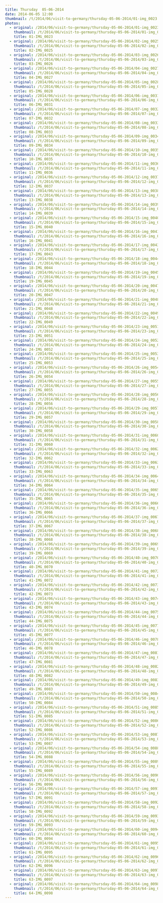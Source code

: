 ```yaml
---
title: Thursday  05-06-2014
date: 2014-06-05 12:00
thumbnail: /t/2014/06/visit-to-germany/thursday-05-06-2014/01-img_0023.jpg
photos:
  - original: /2014/06/visit-to-germany/thursday-05-06-2014/01-img_0023.jpg
    thumbnail: /t/2014/06/visit-to-germany/thursday-05-06-2014/01-img_0023.jpg
    title: 01-IMG_0023
  - original: /2014/06/visit-to-germany/thursday-05-06-2014/02-img_0025.jpg
    thumbnail: /t/2014/06/visit-to-germany/thursday-05-06-2014/02-img_0025.jpg
    title: 02-IMG_0025
  - original: /2014/06/visit-to-germany/thursday-05-06-2014/03-img_0026.jpg
    thumbnail: /t/2014/06/visit-to-germany/thursday-05-06-2014/03-img_0026.jpg
    title: 03-IMG_0026
  - original: /2014/06/visit-to-germany/thursday-05-06-2014/04-img_0027.jpg
    thumbnail: /t/2014/06/visit-to-germany/thursday-05-06-2014/04-img_0027.jpg
    title: 04-IMG_0027
  - original: /2014/06/visit-to-germany/thursday-05-06-2014/05-img_0028.jpg
    thumbnail: /t/2014/06/visit-to-germany/thursday-05-06-2014/05-img_0028.jpg
    title: 05-IMG_0028
  - original: /2014/06/visit-to-germany/thursday-05-06-2014/06-img_0031.jpg
    thumbnail: /t/2014/06/visit-to-germany/thursday-05-06-2014/06-img_0031.jpg
    title: 06-IMG_0031
  - original: /2014/06/visit-to-germany/thursday-05-06-2014/07-img_0032.jpg
    thumbnail: /t/2014/06/visit-to-germany/thursday-05-06-2014/07-img_0032.jpg
    title: 07-IMG_0032
  - original: /2014/06/visit-to-germany/thursday-05-06-2014/08-img_0033.jpg
    thumbnail: /t/2014/06/visit-to-germany/thursday-05-06-2014/08-img_0033.jpg
    title: 08-IMG_0033
  - original: /2014/06/visit-to-germany/thursday-05-06-2014/09-img_0034.jpg
    thumbnail: /t/2014/06/visit-to-germany/thursday-05-06-2014/09-img_0034.jpg
    title: 09-IMG_0034
  - original: /2014/06/visit-to-germany/thursday-05-06-2014/10-img_0035.jpg
    thumbnail: /t/2014/06/visit-to-germany/thursday-05-06-2014/10-img_0035.jpg
    title: 10-IMG_0035
  - original: /2014/06/visit-to-germany/thursday-05-06-2014/11-img_0036.jpg
    thumbnail: /t/2014/06/visit-to-germany/thursday-05-06-2014/11-img_0036.jpg
    title: 11-IMG_0036
  - original: /2014/06/visit-to-germany/thursday-05-06-2014/12-img_0037.jpg
    thumbnail: /t/2014/06/visit-to-germany/thursday-05-06-2014/12-img_0037.jpg
    title: 12-IMG_0037
  - original: /2014/06/visit-to-germany/thursday-05-06-2014/13-img_0038.jpg
    thumbnail: /t/2014/06/visit-to-germany/thursday-05-06-2014/13-img_0038.jpg
    title: 13-IMG_0038
  - original: /2014/06/visit-to-germany/thursday-05-06-2014/14-img_0039.jpg
    thumbnail: /t/2014/06/visit-to-germany/thursday-05-06-2014/14-img_0039.jpg
    title: 14-IMG_0039
  - original: /2014/06/visit-to-germany/thursday-05-06-2014/15-img_0040.jpg
    thumbnail: /t/2014/06/visit-to-germany/thursday-05-06-2014/15-img_0040.jpg
    title: 15-IMG_0040
  - original: /2014/06/visit-to-germany/thursday-05-06-2014/16-img_0041.jpg
    thumbnail: /t/2014/06/visit-to-germany/thursday-05-06-2014/16-img_0041.jpg
    title: 16-IMG_0041
  - original: /2014/06/visit-to-germany/thursday-05-06-2014/17-img_0043.jpg
    thumbnail: /t/2014/06/visit-to-germany/thursday-05-06-2014/17-img_0043.jpg
    title: 17-IMG_0043
  - original: /2014/06/visit-to-germany/thursday-05-06-2014/18-img_0044.jpg
    thumbnail: /t/2014/06/visit-to-germany/thursday-05-06-2014/18-img_0044.jpg
    title: 18-IMG_0044
  - original: /2014/06/visit-to-germany/thursday-05-06-2014/19-img_0045.jpg
    thumbnail: /t/2014/06/visit-to-germany/thursday-05-06-2014/19-img_0045.jpg
    title: 19-IMG_0045
  - original: /2014/06/visit-to-germany/thursday-05-06-2014/20-img_0047.jpg
    thumbnail: /t/2014/06/visit-to-germany/thursday-05-06-2014/20-img_0047.jpg
    title: 20-IMG_0047
  - original: /2014/06/visit-to-germany/thursday-05-06-2014/21-img_0048.jpg
    thumbnail: /t/2014/06/visit-to-germany/thursday-05-06-2014/21-img_0048.jpg
    title: 21-IMG_0048
  - original: /2014/06/visit-to-germany/thursday-05-06-2014/22-img_0049.jpg
    thumbnail: /t/2014/06/visit-to-germany/thursday-05-06-2014/22-img_0049.jpg
    title: 22-IMG_0049
  - original: /2014/06/visit-to-germany/thursday-05-06-2014/23-img_0051.jpg
    thumbnail: /t/2014/06/visit-to-germany/thursday-05-06-2014/23-img_0051.jpg
    title: 23-IMG_0051
  - original: /2014/06/visit-to-germany/thursday-05-06-2014/24-img_0052.jpg
    thumbnail: /t/2014/06/visit-to-germany/thursday-05-06-2014/24-img_0052.jpg
    title: 24-IMG_0052
  - original: /2014/06/visit-to-germany/thursday-05-06-2014/25-img_0053.jpg
    thumbnail: /t/2014/06/visit-to-germany/thursday-05-06-2014/25-img_0053.jpg
    title: 25-IMG_0053
  - original: /2014/06/visit-to-germany/thursday-05-06-2014/26-img_0054.jpg
    thumbnail: /t/2014/06/visit-to-germany/thursday-05-06-2014/26-img_0054.jpg
    title: 26-IMG_0054
  - original: /2014/06/visit-to-germany/thursday-05-06-2014/27-img_0055.jpg
    thumbnail: /t/2014/06/visit-to-germany/thursday-05-06-2014/27-img_0055.jpg
    title: 27-IMG_0055
  - original: /2014/06/visit-to-germany/thursday-05-06-2014/28-img_0056.jpg
    thumbnail: /t/2014/06/visit-to-germany/thursday-05-06-2014/28-img_0056.jpg
    title: 28-IMG_0056
  - original: /2014/06/visit-to-germany/thursday-05-06-2014/29-img_0057.jpg
    thumbnail: /t/2014/06/visit-to-germany/thursday-05-06-2014/29-img_0057.jpg
    title: 29-IMG_0057
  - original: /2014/06/visit-to-germany/thursday-05-06-2014/30-img_0058.jpg
    thumbnail: /t/2014/06/visit-to-germany/thursday-05-06-2014/30-img_0058.jpg
    title: 30-IMG_0058
  - original: /2014/06/visit-to-germany/thursday-05-06-2014/31-img_0060.jpg
    thumbnail: /t/2014/06/visit-to-germany/thursday-05-06-2014/31-img_0060.jpg
    title: 31-IMG_0060
  - original: /2014/06/visit-to-germany/thursday-05-06-2014/32-img_0062.jpg
    thumbnail: /t/2014/06/visit-to-germany/thursday-05-06-2014/32-img_0062.jpg
    title: 32-IMG_0062
  - original: /2014/06/visit-to-germany/thursday-05-06-2014/33-img_0063.jpg
    thumbnail: /t/2014/06/visit-to-germany/thursday-05-06-2014/33-img_0063.jpg
    title: 33-IMG_0063
  - original: /2014/06/visit-to-germany/thursday-05-06-2014/34-img_0064.jpg
    thumbnail: /t/2014/06/visit-to-germany/thursday-05-06-2014/34-img_0064.jpg
    title: 34-IMG_0064
  - original: /2014/06/visit-to-germany/thursday-05-06-2014/35-img_0065.jpg
    thumbnail: /t/2014/06/visit-to-germany/thursday-05-06-2014/35-img_0065.jpg
    title: 35-IMG_0065
  - original: /2014/06/visit-to-germany/thursday-05-06-2014/36-img_0066.jpg
    thumbnail: /t/2014/06/visit-to-germany/thursday-05-06-2014/36-img_0066.jpg
    title: 36-IMG_0066
  - original: /2014/06/visit-to-germany/thursday-05-06-2014/37-img_0067.jpg
    thumbnail: /t/2014/06/visit-to-germany/thursday-05-06-2014/37-img_0067.jpg
    title: 37-IMG_0067
  - original: /2014/06/visit-to-germany/thursday-05-06-2014/38-img_0068.jpg
    thumbnail: /t/2014/06/visit-to-germany/thursday-05-06-2014/38-img_0068.jpg
    title: 38-IMG_0068
  - original: /2014/06/visit-to-germany/thursday-05-06-2014/39-img_0069.jpg
    thumbnail: /t/2014/06/visit-to-germany/thursday-05-06-2014/39-img_0069.jpg
    title: 39-IMG_0069
  - original: /2014/06/visit-to-germany/thursday-05-06-2014/40-img_0070.jpg
    thumbnail: /t/2014/06/visit-to-germany/thursday-05-06-2014/40-img_0070.jpg
    title: 40-IMG_0070
  - original: /2014/06/visit-to-germany/thursday-05-06-2014/41-img_0072.jpg
    thumbnail: /t/2014/06/visit-to-germany/thursday-05-06-2014/41-img_0072.jpg
    title: 41-IMG_0072
  - original: /2014/06/visit-to-germany/thursday-05-06-2014/42-img_0073.jpg
    thumbnail: /t/2014/06/visit-to-germany/thursday-05-06-2014/42-img_0073.jpg
    title: 42-IMG_0073
  - original: /2014/06/visit-to-germany/thursday-05-06-2014/43-img_0074.jpg
    thumbnail: /t/2014/06/visit-to-germany/thursday-05-06-2014/43-img_0074.jpg
    title: 43-IMG_0074
  - original: /2014/06/visit-to-germany/thursday-05-06-2014/44-img_0075.jpg
    thumbnail: /t/2014/06/visit-to-germany/thursday-05-06-2014/44-img_0075.jpg
    title: 44-IMG_0075
  - original: /2014/06/visit-to-germany/thursday-05-06-2014/45-img_0077.jpg
    thumbnail: /t/2014/06/visit-to-germany/thursday-05-06-2014/45-img_0077.jpg
    title: 45-IMG_0077
  - original: /2014/06/visit-to-germany/thursday-05-06-2014/46-img_0078.jpg
    thumbnail: /t/2014/06/visit-to-germany/thursday-05-06-2014/46-img_0078.jpg
    title: 46-IMG_0078
  - original: /2014/06/visit-to-germany/thursday-05-06-2014/47-img_0081.jpg
    thumbnail: /t/2014/06/visit-to-germany/thursday-05-06-2014/47-img_0081.jpg
    title: 47-IMG_0081
  - original: /2014/06/visit-to-germany/thursday-05-06-2014/48-img_0082.jpg
    thumbnail: /t/2014/06/visit-to-germany/thursday-05-06-2014/48-img_0082.jpg
    title: 48-IMG_0082
  - original: /2014/06/visit-to-germany/thursday-05-06-2014/49-img_0083.jpg
    thumbnail: /t/2014/06/visit-to-germany/thursday-05-06-2014/49-img_0083.jpg
    title: 49-IMG_0083
  - original: /2014/06/visit-to-germany/thursday-05-06-2014/50-img_0084.jpg
    thumbnail: /t/2014/06/visit-to-germany/thursday-05-06-2014/50-img_0084.jpg
    title: 50-IMG_0084
  - original: /2014/06/visit-to-germany/thursday-05-06-2014/51-img_0085.jpg
    thumbnail: /t/2014/06/visit-to-germany/thursday-05-06-2014/51-img_0085.jpg
    title: 51-IMG_0085
  - original: /2014/06/visit-to-germany/thursday-05-06-2014/52-img_0086.jpg
    thumbnail: /t/2014/06/visit-to-germany/thursday-05-06-2014/52-img_0086.jpg
    title: 52-IMG_0086
  - original: /2014/06/visit-to-germany/thursday-05-06-2014/53-img_0087.jpg
    thumbnail: /t/2014/06/visit-to-germany/thursday-05-06-2014/53-img_0087.jpg
    title: 53-IMG_0087
  - original: /2014/06/visit-to-germany/thursday-05-06-2014/54-img_0088.jpg
    thumbnail: /t/2014/06/visit-to-germany/thursday-05-06-2014/54-img_0088.jpg
    title: 54-IMG_0088
  - original: /2014/06/visit-to-germany/thursday-05-06-2014/55-img_0089.jpg
    thumbnail: /t/2014/06/visit-to-germany/thursday-05-06-2014/55-img_0089.jpg
    title: 55-IMG_0089
  - original: /2014/06/visit-to-germany/thursday-05-06-2014/56-img_0090.jpg
    thumbnail: /t/2014/06/visit-to-germany/thursday-05-06-2014/56-img_0090.jpg
    title: 56-IMG_0090
  - original: /2014/06/visit-to-germany/thursday-05-06-2014/57-img_0091.jpg
    thumbnail: /t/2014/06/visit-to-germany/thursday-05-06-2014/57-img_0091.jpg
    title: 57-IMG_0091
  - original: /2014/06/visit-to-germany/thursday-05-06-2014/58-img_0092.jpg
    thumbnail: /t/2014/06/visit-to-germany/thursday-05-06-2014/58-img_0092.jpg
    title: 58-IMG_0092
  - original: /2014/06/visit-to-germany/thursday-05-06-2014/59-img_0093.jpg
    thumbnail: /t/2014/06/visit-to-germany/thursday-05-06-2014/59-img_0093.jpg
    title: 59-IMG_0093
  - original: /2014/06/visit-to-germany/thursday-05-06-2014/60-img_0094.jpg
    thumbnail: /t/2014/06/visit-to-germany/thursday-05-06-2014/60-img_0094.jpg
    title: 60-IMG_0094
  - original: /2014/06/visit-to-germany/thursday-05-06-2014/61-img_0095.jpg
    thumbnail: /t/2014/06/visit-to-germany/thursday-05-06-2014/61-img_0095.jpg
    title: 61-IMG_0095
  - original: /2014/06/visit-to-germany/thursday-05-06-2014/62-img_0096.jpg
    thumbnail: /t/2014/06/visit-to-germany/thursday-05-06-2014/62-img_0096.jpg
    title: 62-IMG_0096
  - original: /2014/06/visit-to-germany/thursday-05-06-2014/63-img_0097.jpg
    thumbnail: /t/2014/06/visit-to-germany/thursday-05-06-2014/63-img_0097.jpg
    title: 63-IMG_0097
  - original: /2014/06/visit-to-germany/thursday-05-06-2014/64-img_0098.jpg
    thumbnail: /t/2014/06/visit-to-germany/thursday-05-06-2014/64-img_0098.jpg
    title: 64-IMG_0098
---
```

